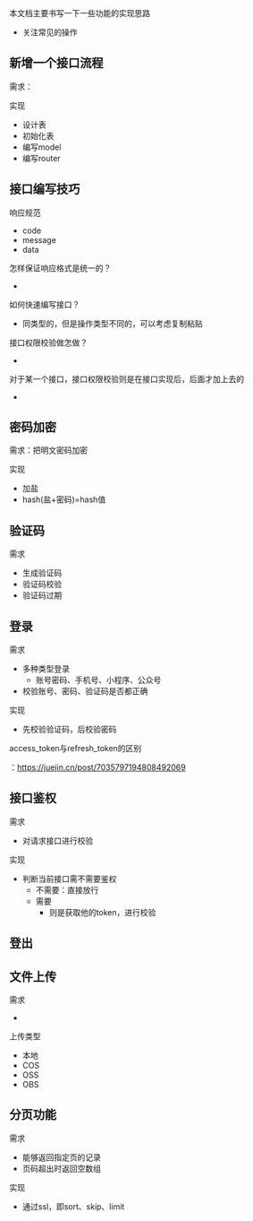 本文档主要书写一下一些功能的实现思路

- 关注常见的操作



## 新增一个接口流程

需求：

实现

- 设计表
- 初始化表
- 编写model
- 编写router



## 接口编写技巧

响应规范

- code
- message
- data

怎样保证响应格式是统一的？

- 

如何快速编写接口？

- 同类型的，但是操作类型不同的，可以考虑复制粘贴

接口权限校验做怎做？

- 

对于某一个接口，接口权限校验则是在接口实现后，后面才加上去的

- 



## 密码加密

需求：把明文密码加密

实现

- 加盐
- hash(盐+密码)=hash值



## 验证码

需求

- 生成验证码
- 验证码校验
- 验证码过期



## 登录

需求

- 多种类型登录
  - 账号密码、手机号、小程序、公众号
- 校验账号、密码、验证码是否都正确

实现

- 先校验验证码，后校验密码

access_token与refresh_token的区别

：https://juejin.cn/post/7035797194808492069



## 接口鉴权

需求

- 对请求接口进行校验

实现

- 判断当前接口需不需要鉴权
  - 不需要：直接放行
  - 需要
    - 则是获取他的token，进行校验



## 登出



## 文件上传

需求

- 

上传类型

- 本地
- COS
- OSS
- OBS



## 分页功能

需求

- 能够返回指定页的记录
- 页码超出时返回空数组

实现

- 通过ssl，即sort、skip、limit







